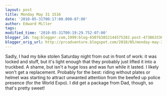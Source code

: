 ```yaml
---
layout: post
title: Monday May 31 1516
date: '2010-05-31T00:17:00.000-07:00'
author: Edward Miller
tags: 
modified_time: '2010-05-31T00:19:29.752-07:00'
blogger_id: tag:blogger.com,1999:blog-650763852144575282.post-4738633366617546254
blogger_orig_url: http://prcadventure.blogspot.com/2010/05/monday-may-31-1516.html
---
```


Sadly, I had my bike stolen Saturday night from out in front of work: it was locked and stuff, but it's light enough that they probably just lifted it into a truckbed. A shame, but isn't a huge loss and was fun while it lasted. I likely won't get a replacement. Probably for the best: riding without plates or helmet was starting to attract unwanted attention from the beefed up police presence (for the World Expo). I did get a package from Dad, though, so that's pretty sweet!

